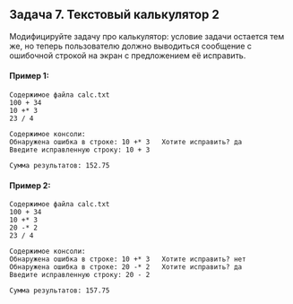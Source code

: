 ## Задача 7. Текстовый калькулятор 2 
Модифицируйте задачу про калькулятор:
условие задачи остается тем же, но теперь пользователю должно выводиться сообщение с ошибочной строкой на экран с предложением её исправить. 


#### Пример 1:
````
Содержимое файла calc.txt
100 + 34
10 +* 3
23 / 4

Содержимое консоли:
Обнаружена ошибка в строке: 10 +* 3   Хотите исправить? да
Введите исправленную строку: 10 + 3

Сумма результатов: 152.75
````

#### Пример 2:
````
Содержимое файла calc.txt
100 + 34
10 +* 3
20 -* 2
23 / 4

Содержимое консоли:
Обнаружена ошибка в строке: 10 +* 3   Хотите исправить? нет
Обнаружена ошибка в строке: 20 -* 2   Хотите исправить? да
Введите исправленную строку: 20 - 2

Сумма результатов: 157.75
````